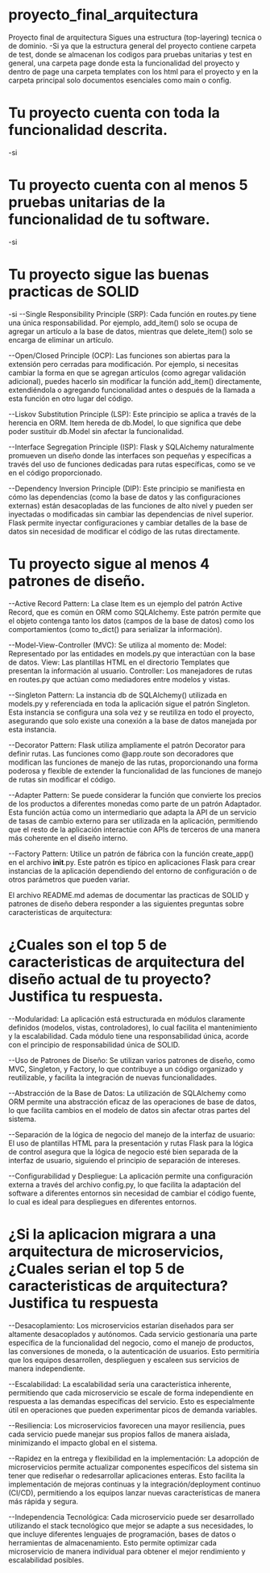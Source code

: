 # proyecto_final_arquitectura
Proyecto final de arquitectura
Sigues una estructura (top-layering) tecnica o de dominio.
-Si ya que la estructura general del proyecto contiene carpeta de test, donde se almacenan los codigos para pruebas unitarias
 y test en general, una carpeta page donde esta la funcionalidad del proyecto y dentro de page una carpeta templates
 con los html para el proyecto y en la carpeta principal solo documentos esenciales como main o config. 

# Tu proyecto cuenta con toda la funcionalidad descrita.
-si

# Tu proyecto cuenta con al menos 5 pruebas unitarias de la funcionalidad de tu software.
-si

# Tu proyecto sigue las buenas practicas de SOLID 
-si
--Single Responsibility Principle (SRP):
  Cada función en routes.py tiene una única responsabilidad. Por ejemplo, add_item() solo se ocupa de agregar un artículo 
  a la base de datos, mientras que delete_item() solo se encarga de eliminar un artículo.
  
--Open/Closed Principle (OCP):
  Las funciones son abiertas para la extensión pero cerradas para modificación. Por ejemplo, si necesitas cambiar la forma
  en que se agregan artículos (como agregar validación adicional), puedes hacerlo sin modificar la función add_item() 
  directamente, extendiéndola o agregando funcionalidad antes o después de la llamada a esta función en otro lugar del código.
  
--Liskov Substitution Principle (LSP):
  Este principio se aplica a través de la herencia en ORM. Item hereda de db.Model, lo que significa que debe poder 
  sustituir db.Model sin afectar la funcionalidad.
  
--Interface Segregation Principle (ISP):
  Flask y SQLAlchemy naturalmente promueven un diseño donde las interfaces son pequeñas y específicas a través del 
  uso de funciones dedicadas para rutas específicas, como se ve en el código proporcionado.
  
--Dependency Inversion Principle (DIP):
  Este principio se manifiesta en cómo las dependencias (como la base de datos y las configuraciones externas) 
  están desacopladas de las funciones de alto nivel y pueden ser inyectadas o modificadas sin cambiar las dependencias 
  de nivel superior. Flask permite inyectar configuraciones y cambiar detalles de la base de datos sin necesidad de 
  modificar el código de las rutas directamente.
  
# Tu proyecto sigue al menos 4 patrones de diseño.
--Active Record Pattern:
  La clase Item es un ejemplo del patrón Active Record, que es común en ORM como SQLAlchemy. Este patrón 
  permite que el objeto contenga tanto los datos (campos de la base de datos) como los comportamientos 
  (como to_dict() para serializar la información).
  
--Model-View-Controller (MVC):
  Se utiliza al momento de:
  Model: Representado por las entidades en models.py que interactúan con la base de datos.
  View: Las plantillas HTML en el directorio Templates que presentan la información al usuario.
  Controller: Los manejadores de rutas en routes.py que actúan como mediadores entre modelos y vistas.
  
--Singleton Pattern:
  La instancia db de SQLAlchemy() utilizada en models.py y referenciada en toda la aplicación sigue el patrón Singleton. 
  Esta instancia se configura una sola vez y se reutiliza en todo el proyecto, asegurando que solo existe una conexión a la 
  base de datos manejada por esta instancia.
  
--Decorator Pattern:
  Flask utiliza ampliamente el patrón Decorator para definir rutas. Las funciones como @app.route son decoradores que 
  modifican las funciones de manejo de las rutas, proporcionando una forma poderosa y flexible de extender la funcionalidad 
  de las funciones de manejo de rutas sin modificar el código.
  
--Adapter Pattern:
  Se puede considerar la función que convierte los precios de los productos a diferentes monedas como parte de un patrón Adaptador. 
  Esta función actúa como un intermediario que adapta la API de un servicio de tasas de cambio externo para ser utilizada en la 
  aplicación, permitiendo que el resto de la aplicación interactúe con APIs de terceros de una manera más coherente en el
  diseño interno.
  
--Factory Pattern:
  Utilice un patrón de fábrica con la función create_app() en el archivo __init__.py. Este patrón es típico en aplicaciones 
  Flask para crear instancias de la aplicación dependiendo del entorno de configuración o de otros parámetros que pueden variar.

El archivo README.md ademas de documentar las practicas de SOLID y patrones de diseño debera responder a las siguientes preguntas 
sobre caracteristicas de arquitectura:

# ¿Cuales son el top 5 de caracteristicas de arquitectura del diseño actual de tu proyecto? Justifica tu respuesta.
--Modularidad:
  La aplicación está estructurada en módulos claramente definidos (modelos, vistas, controladores), lo cual facilita el 
  mantenimiento y la escalabilidad. Cada módulo tiene una responsabilidad única, acorde con el principio de responsabilidad 
  única de SOLID.

--Uso de Patrones de Diseño:
  Se utilizan varios patrones de diseño, como MVC, Singleton, y Factory, lo que contribuye a un código organizado y reutilizable,
  y facilita la integración de nuevas funcionalidades.

--Abstracción de la Base de Datos:
  La utilización de SQLAlchemy como ORM permite una abstracción eficaz de las operaciones de base de datos, lo que facilita 
  cambios en el modelo de datos sin afectar otras partes del sistema.

--Separación de la lógica de negocio del manejo de la interfaz de usuario:
  El uso de plantillas HTML para la presentación y rutas Flask para la lógica de control asegura que la lógica de negocio esté 
  bien separada de la interfaz de usuario, siguiendo el principio de separación de intereses.

--Configurabilidad y Despliegue:
  La aplicación permite una configuración externa a través del archivo config.py, lo que facilita la adaptación del software a 
  diferentes entornos sin necesidad de cambiar el código fuente, lo cual es ideal para despliegues en diferentes entornos.

# ¿Si la aplicacion migrara a una arquitectura de microservicios, ¿Cuales serian el top 5 de caracteristicas de arquitectura? Justifica tu respuesta
--Desacoplamiento:
  Los microservicios estarían diseñados para ser altamente desacoplados y autónomos. Cada servicio gestionaría una parte 
  específica de la funcionalidad del negocio, como el manejo de productos, las conversiones de moneda, o la autenticación 
  de usuarios. Esto permitiría que los equipos desarrollen, desplieguen y escaleen sus servicios de manera independiente.
  
--Escalabilidad:
  La escalabilidad sería una característica inherente, permitiendo que cada microservicio se escale de forma independiente 
  en respuesta a las demandas específicas del servicio. Esto es especialmente útil en operaciones que pueden experimentar 
  picos de demanda variables.
  
--Resiliencia:
  Los microservicios favorecen una mayor resiliencia, pues cada servicio puede manejar sus propios fallos de manera aislada, 
  minimizando el impacto global en el sistema. 
  
--Rapidez en la entrega y flexibilidad en la implementación:
  La adopción de microservicios permite actualizar componentes específicos del sistema sin tener que rediseñar o 
  redesarrollar aplicaciones enteras. Esto facilita la implementación de mejoras continuas y la integración/deployment 
  continuo (CI/CD), permitiendo a los equipos lanzar nuevas características de manera más rápida y segura.
  
--Independencia Tecnológica:
  Cada microservicio puede ser desarrollado utilizando el stack tecnológico que mejor se adapte a sus necesidades, 
  lo que incluye diferentes lenguajes de programación, bases de datos o herramientas de almacenamiento. 
  Esto permite optimizar cada microservicio de manera individual para obtener el mejor rendimiento y escalabilidad posibles.
